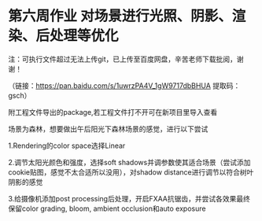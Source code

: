 # 第六周作业 对场景进行光照、阴影、渲染、后处理等优化
注：可执行文件超过无法上传git，已上传至百度网盘，辛苦老师下载批阅，谢谢！

（链接：https://pan.baidu.com/s/1uwrzPA4V_1gW9717dbBHUA 
提取码：gsch）

附工程文件导出的package,若工程文件打不开可在新项目里导入查看

场景为森林，想要做出午后阳光下森林场景的感觉，进行以下尝试

1.Rendering的color space选择Linear

2.调节太阳光颜色和强度，选择soft shadows并调参数使其适合场景（尝试添加cookie贴图，感觉不太合适所以没用），对shadow distance进行调节以符合树叶阴影的感觉

3.给摄像机添加post processing后处理，开启FXAA抗锯齿，并尝试各效果最终保留color grading, bloom, ambient occlusion和auto exposure
